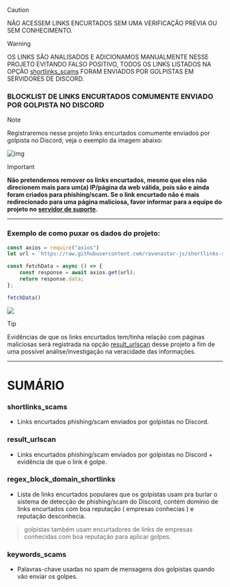 > [!CAUTION]
> NÃO ACESSEM LINKS ENCURTADOS SEM UMA VERIFICAÇÃO PRÉVIA OU SEM CONHECIMENTO.

> [!WARNING]  
> OS LINKS SÃO ANALISADOS E ADICIONAMOS MANUALMENTE NESSE PROJETO EVITANDO FALSO POSITIVO, TODOS OS LINKS LISTADOS NA OPÇÃO [shortlinks_scams](/scams/shortlinks.json) FORAM ENVIADOS POR GOLPISTAS EM SERVIDORES DE DISCORD.

### BLOCKLIST DE LINKS ENCURTADOS COMUMENTE ENVIADO POR GOLPISTA NO DISCORD

> [!NOTE]
> Registraremos nesse projeto links encurtados comumente enviados por golpista no Discord, veja o exemplo da imagem abaixo:

![img](https://i.imgur.com/8KHcjBx.png)


> [!IMPORTANT] 
> **️Não pretendemos remover os links encurtados, mesmo que eles não direcionem mais para um(a) IP/página da web válida, pois são e ainda foram criados para phishing/scam. Se o link encurtado não é mais redirecionado para uma página maliciosa, favor informar para a equipe do projeto no [servidor de suporte](https://discord.gg/PGmfDBSXC7).**
---
### Exemplo de como puxar os dados do projeto:
```javascript
const axios = require("axios")
let url = `https://raw.githubusercontent.com/ravenastar-js/shortlinks-scams/main/scams/shortlinks.json`

const fetchData = async () => {
    const response = await axios.get(url);
    return response.data;
};

fetchData()
```
<a href="https://www.npmjs.com/package/axios" target="_blank"><img src="https://img.shields.io/badge/-axios-c40404?style=flat-square&labelColor=c40404&logo=npm&logoColor=white&link=https://www.npmjs.com/package/axios"/></a>

> [!TIP]
> Evidências de que os links encurtados tem/tinha relação com páginas maliciosas será registrada na opção [result_urlscan](/scams/shortlinks.json) desse projeto a fim de uma possível análise/investigação na veracidade das informações.
---

# SUMÁRIO 

### shortlinks_scams
- Links encurtados phishing/scam enviados por golpistas no Discord. 

### result_urlscan
- Links encurtados phishing/scam enviados por golpistas no Discord + evidência de que o link é golpe.

### regex_block_domain_shortlinks
- Lista de links encurtados populares que os golpistas usam pra burlar o sistema de detecção de phishing/scam do Discord, contém domínio de links encurtados com boa reputação ( empresas conhecias ) e reputação desconhecia.

> golpistas também usam encurtadores de links de empresas conhecidas com boa reputação para aplicar golpes.

### keywords_scams
- Palavras-chave usadas no spam de mensagens dos golpistas quando vão enviar os golpes.
